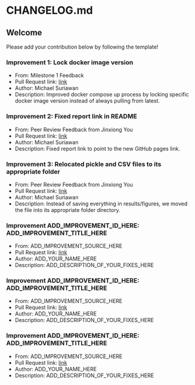 # CHANGELOG.md

## Welcome

Please add your contribution below by following the template!

### Improvement 1: Lock docker image version

- From: Milestone 1 Feedback
- Pull Request link: [link](https://github.com/UBC-MDS/DSCI522-2425-group24_adult-income-predictor/pull/44)
- Author: Michael Suriawan
- Description: Improved docker compose up process by locking specific docker image version instead of always pulling from latest.

### Improvement 2: Fixed report link in README

- From: Peer Review Feedback from Jinxiong You
- Pull Request link: [link](https://github.com/UBC-MDS/DSCI522-2425-group24_adult-income-predictor/commit/a6db8a7bc436f5b6b5d809da2d152ca8f03150a2)
- Author: Michael Suriawan
- Description: Fixed report link to point to the new GitHub pages link.

### Improvement 3: Relocated pickle and CSV files to its appropriate folder

- From: Peer Review Feedback from Jinxiong You
- Pull Request link: [link](https://github.com/UBC-MDS/DSCI522-2425-group24_adult-income-predictor/pull/44)
- Author: Michael Suriawan
- Description: Instead of saving everything in results/figures, we moved the file into its appropriate folder directory.

### Improvement ADD_IMPROVEMENT_ID_HERE: ADD_IMPROVEMENT_TITLE_HERE

- From: ADD_IMPROVEMENT_SOURCE_HERE
- Pull Request link: [link](ADD_IMPROVEMENT_PULL_REQUEST_LINK_HERE)
- Author: ADD_YOUR_NAME_HERE
- Description: ADD_DESCRIPTION_OF_YOUR_FIXES_HERE

### Improvement ADD_IMPROVEMENT_ID_HERE: ADD_IMPROVEMENT_TITLE_HERE

- From: ADD_IMPROVEMENT_SOURCE_HERE
- Pull Request link: [link](ADD_IMPROVEMENT_PULL_REQUEST_LINK_HERE)
- Author: ADD_YOUR_NAME_HERE
- Description: ADD_DESCRIPTION_OF_YOUR_FIXES_HERE

### Improvement ADD_IMPROVEMENT_ID_HERE: ADD_IMPROVEMENT_TITLE_HERE

- From: ADD_IMPROVEMENT_SOURCE_HERE
- Pull Request link: [link](ADD_IMPROVEMENT_PULL_REQUEST_LINK_HERE)
- Author: ADD_YOUR_NAME_HERE
- Description: ADD_DESCRIPTION_OF_YOUR_FIXES_HERE
